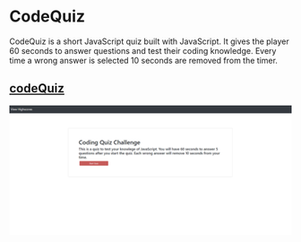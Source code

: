 # CodeQuiz

CodeQuiz is a short JavaScript quiz built with JavaScript. It gives the player 60 seconds to answer questions and test their coding knowledge. Every time a wrong answer is selected 10 seconds are removed from the timer.

## [codeQuiz](https://xtasherx.github.io/codeQuiz/)

![Image alt text](https://github.com/xtasherx/codeQuiz/blob/master/codeQuiz.PNG)
